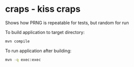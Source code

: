 # craps - kiss craps 

Shows how PRNG is repeatable for tests, but random for run

To build application to target directory:

```sh
mvn compile
```

To run application after building:

```sh
mvn -q exec:exec
```


